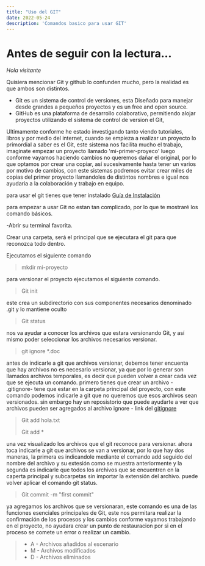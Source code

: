 ```yaml
---
title: "Uso del GIT"
date: 2022-05-24
description: 'Comandos basico para usar GIT'
---
```


# Antes de seguir con la lectura...

*Hola visitante*

Quisiera mencionar Git y github lo confunden mucho, pero la realidad es que ambos son distintos. 

- Git es un sistema de control de versiones, esta Diseñado para manejar desde grandes a pequeños proyectos y es un free and open source. 
- GitHub es una plataforma  de desarrollo colaborativo, permitiendo alojar proyectos utilizando el sistema de control de version el Git,


Ultimamente conforme he estado investigando tanto viendo tutoriales, libros y por medio del internet, cuando se empieza a realizar un proyecto lo primordial a saber es el Git, este sistema nos facilita mucho el trabajo, imaginate empezar un proyecto llamado 'mi-primer-proyeco' luego conforme vayamos haciendo cambios no queremos dañar el original, por lo que optamos por crear una copiar, así sucesivamente hasta tener un varios por motivo de cambios, con este sistemas podremos evitar crear miles de copias del primer proyecto llamandoles de distintos nombres e igual nos ayudaria a la colaboración y trabajo en equipo.

para usar el git tienes que tener instalado [Guía de Instalación](https://git-scm.com/book/en/v2/Getting-Started-Installing-Git) 



para empezar a usar Git no estan tan complicado, por lo que te mostraré los comando básicos. 

-Abrir su terminal favorita.

Crear una carpeta, será el principal que se ejecutara el git para que reconozca todo dentro. 

Ejecutamos el siguiente comando

> mkdir mi-proyecto


para versionar el proyecto ejecutamos el siguiente comando. 

> Git init

este crea un subdirectorio con sus componentes necesarios denominado .git y lo mantiene oculto


> Git status

nos va ayudar a conocer los archivos que estara versionando Git, y así mismo poder seleccionar los archivos necesarios versionar.


> git ignore *.doc

antes de indicarle a git que archivos versionar, debemos tener encuenta que hay archivos no es necesario versionar, ya que por lo generar son llamados archivos temporales, es decir que pueden volver a crear cada vez que se ejecuta un comando. primero tienes que crear un archivo - .gitignore- tene que estar en la carpeta principal del proyecto, con este comando podemos indicarle a git que no queremos 
que esos archivos sean versionados. sin embargo hay un reposistorio que puede ayudarte a ver que archivos pueden ser agregados al archivo ignore - link del [gitignore](https://github.com/github/gitignore) 



> Git add hola.txt
> 
> Git add * 

una vez visualizado los archivos que el git reconoce para versionar. ahora toca indicarle a git que archivos se van a versionar, por lo que hay dos maneras, la primera es indicandole mediante el comando add  seguido del nombre del archivo y su extesión como se muestra anteriormente y la segunda es indicarle que todos los archivos que se encuentren en la caperta principal y subcarpetas sin importar la extensión del archivo. puede volver aplicar el comando git status.

>Git commit -m "first commit" 

ya agregamos los archivos que se versionaran,  este comando es una de las funciones esenciales principales de Git, este nos permitara realizar la confirmación de los
procesos y los cambios conforme vayamos trabajando en el proyecto, no ayudara crear un punto de restauracion por si en el proceso se comete un error o realizar un cambio.
 > * A - Archivos añadidos al escenario
 > *  M - Archivos modificados
 > *  D - Archivos eliminados
